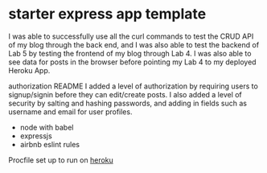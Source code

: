 # starter express app template
I was able to successfully use all the curl commands to test the CRUD API of my blog through the back end, and I was also able to test the backend of Lab 5 by testing the frontend of my blog through Lab 4. I was also able to see data for posts in the browser before pointing my Lab 4 to my deployed Heroku App.

authorization README
I added a level of authorization by requiring users to signup/signin before they can edit/create posts. I also added a level of security by salting and hashing passwords, and adding in fields such as username and email for user profiles.


* node with babel
* expressjs
* airbnb eslint rules

Procfile set up to run on [heroku](https://devcenter.heroku.com/articles/getting-started-with-nodejs#deploy-the-app)
